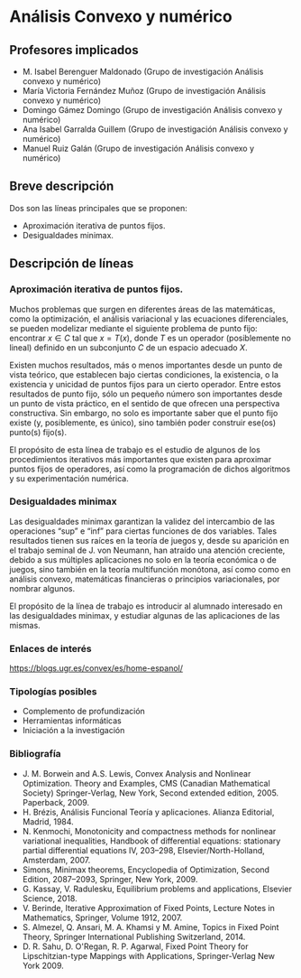 # Análisis Convexo y numérico

## Profesores implicados 
-  M. Isabel Berenguer Maldonado (Grupo de investigación Análisis convexo y numérico)
- María Victoria Fernández Muñoz (Grupo de investigación Análisis convexo y numérico)
- Domingo Gámez Domingo (Grupo de investigación Análisis convexo y numérico)
- Ana Isabel Garralda Guillem (Grupo de investigación Análisis convexo y numérico)
- Manuel Ruiz Galán (Grupo de investigación Análisis convexo y numérico)

## Breve descripción
Dos son las líneas principales que se proponen:
-  Aproximación iterativa de puntos fijos.
-  Desigualdades minimax.

## Descripción de líneas

### Aproximación iterativa de puntos fijos.
Muchos problemas que surgen en diferentes áreas de las matemáticas, como la optimización, el análisis variacional y las ecuaciones diferenciales, se pueden modelizar mediante el siguiente problema de punto fijo:
encontrar $x \in C$ tal que $x = T (x)$,
donde $T$ es un operador (posiblemente no lineal) definido en un subconjunto $C$ de un espacio adecuado $X$. 

Existen muchos resultados, más o menos importantes desde un punto de vista teórico, que establecen bajo ciertas condiciones, la existencia, o la existencia y unicidad de puntos fijos para un cierto operador. 
Entre estos resultados de punto fijo, sólo un pequeño número son importantes desde un punto de vista práctico, en el sentido de que ofrecen una perspectiva constructiva. Sin embargo, no solo es importante saber que el punto fijo existe (y, posiblemente, es único), sino también poder construir ese(os) punto(s) fijo(s). 

El propósito de esta línea de trabajo es el estudio de algunos de los procedimientos iterativos más importantes que existen para aproximar puntos fijos de operadores, así como la programación de dichos algoritmos y su experimentación numérica.

### Desigualdades minimax
Las desigualdades minimax garantizan la validez del intercambio de las operaciones “sup” e “inf” para ciertas funciones de dos variables. Tales resultados tienen sus raíces en la teoría de juegos y, desde su aparición en el trabajo seminal de J. von Neumann, han atraído una atención creciente, debido a sus múltiples aplicaciones no solo en la teoría económica o de juegos, sino también en la teoría multifunción monótona, así como como en análisis convexo,  matemáticas financieras o principios variacionales, por nombrar algunos. 

El propósito de la línea de trabajo es introducir al alumnado interesado en las desigualdades minimax, y estudiar algunas de las aplicaciones de las mismas.


### Enlaces de interés
https://blogs.ugr.es/convex/es/home-espanol/

### Tipologías posibles
- Complemento de profundización
- Herramientas informáticas
- Iniciación a la investigación

### Bibliografía
- J. M. Borwein and A.S. Lewis, Convex Analysis and Nonlinear Optimization. Theory and Examples, CMS (Canadian Mathematical Society) Springer-Verlag, New York, Second extended edition, 2005. Paperback, 2009. 
- H. Brézis, Análisis Funcional Teoría y aplicaciones. Alianza Editorial, Madrid, 1984. 
- N. Kenmochi, Monotonicity and compactness methods for nonlinear variational inequalities, Handbook of differential equations: stationary partial differential equations IV, 203–298, Elsevier/North-Holland, Amsterdam, 2007. 
- Simons, Minimax theorems, Encyclopedia of Optimization, Second Edition, 2087–2093, Springer, New York, 2009. 
- G. Kassay, V. Radulesku, Equilibrium problems and applications, Elsevier Science, 2018.
- V. Berinde, Iterative Approximation of Fixed Points, Lecture Notes in Mathematics, Springer, Volume 1912, 2007. 
- S. Almezel, Q. Ansari, M. A. Khamsi y M. Amine, Topics in Fixed Point Theory, Springer International Publishing Switzerland, 2014. 
- D.  R. Sahu, D. O'Regan, R. P. Agarwal, Fixed Point Theory for Lipschitzian-type Mappings with Applications, Springer-Verlag New York 2009.
